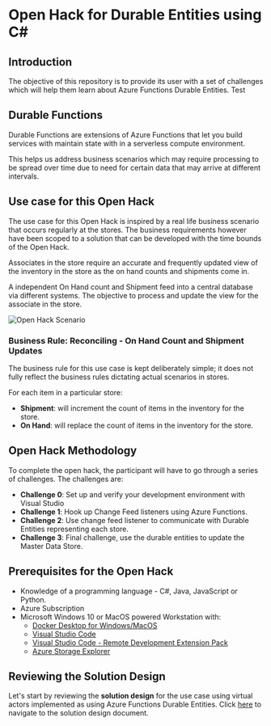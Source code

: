 # Open Hack for Durable Entities using C\#

## Introduction

The objective of this repository is to provide its user with a set of challenges which will help them learn about Azure Functions Durable Entities. Test

## Durable Functions

Durable Functions are extensions of Azure Functions that let you build services with maintain state with in a serverless compute environment.

This helps us address business scenarios which may require processing to be spread over time due to need for certain data that may arrive at different intervals.

## Use case for this Open Hack

The use case for this Open Hack is inspired by a real life business scenario that occurs regularly at the stores. The business requirements however have been scoped to a solution that can be developed with the time bounds of the Open Hack.

Associates in the store require an accurate and frequently updated view of the inventory in the store as the on hand counts and shipments come in.

A independent On Hand count and Shipment feed into a central database via different systems. The objective to process and update the view for the associate in the store.

![Open Hack Scenario](docs/images/KIM_OpenHack_Scenario.png)

### Business Rule: Reconciling - On Hand Count and Shipment Updates

The business rule for this use case is kept deliberately simple; it does not fully reflect the business rules dictating actual scenarios in stores.

For each item in a particular store:

- **Shipment**: will increment the count of items in the inventory for the store.
- **On Hand**: will replace the count of items in the inventory for the store.

## Open Hack Methodology

To complete the open hack, the participant will have to go through a series of challenges. The challenges are:

- **Challenge 0**: Set up and verify your development environment with Visual Studio
- **Challenge 1**: Hook up Change Feed listeners using Azure Functions.
- **Challenge 2**: Use change feed listener to communicate with Durable Entities representing each store.
- **Challenge 3**: Final challenge, use the durable entities to update the Master Data Store.

## Prerequisites for the Open Hack

- Knowledge of a programming language - C#, Java, JavaScript or Python.
- Azure Subscription
- Microsoft Windows 10 or MacOS powered Workstation with:
  - [Docker Desktop for Windows/MacOS](https://www.docker.com/products/docker-desktop)
  - [Visual Studio Code](https://code.visualstudio.com/)
  - [Visual Studio Code - Remote Development Extension Pack](https://marketplace.visualstudio.com/items?itemName=ms-vscode-remote.vscode-remote-extensionpack)
  - [Azure Storage Explorer](https://azure.microsoft.com/en-us/features/storage-explorer/)

## Reviewing the Solution Design

Let's start by reviewing the **solution design** for the use case using virtual actors implemented as using Azure Functions Durable Entities. Click [here](docs/solution-design.md) to navigate to the solution design document.
